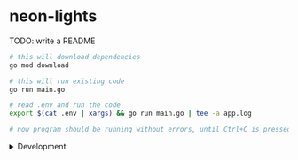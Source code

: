 # neon-lights

TODO: write a README
```bash
# this will download dependencies
go mod download

# this will run existing code
go run main.go

# read .env and run the code
export $(cat .env | xargs) && go run main.go | tee -a app.log

# now program should be running without errors, until Ctrl+C is pressed
```

<details>
<summary>Development</summary>

Make sure you have:
- Go 1.16, [install](https://golang.org/doc/install)
- GoLand / VSCode / other IDE, [install goland](https://www.jetbrains.com/go/)
- golangci-lint 1.40, [install](https://golangci-lint.run/usage/install/)


### EnvFile plugin

EnvFile plugin for GoLand is useful for applying conf from .env files. Install [here](https://plugins.jetbrains.com/plugin/7861-envfile).

To use it:
- Open [Run configuration]
- Select EnvFile tab
- Add file .env from repo root
  * On macOS press shirt+cmd+. to display hidden files
</details>